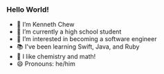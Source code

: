 ### Hello World!

- 👋 I’m Kenneth Chew
- 🌱 I’m currently a high school student
- 👀 I’m interested in becoming a software engineer
- 📚 I've been learning Swift, Java, and Ruby
- 🧪 I like chemistry and math!
- 😄 Pronouns: he/him

<!---
kthchew/kthchew is a ✨ special ✨ repository because its `README.md` (this file) appears on your GitHub profile.
You can click the Preview link to take a look at your changes.
--->
